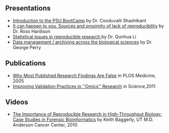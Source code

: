 ## Presentations

* [Introduction to the PSU BootCamp](docs/shashikant-introduction.pdf)
  by Dr. Cooduvalli Shashikant
* [It can happen to you. Sources and proximity of lack of
  reproducibility](docs/ross-hardison-it-can-happen-to-you.pdf)
  by Dr. Ross Hardison
* [Statistical issues in reproducible research ](docs/qunhua-li-statistical-issues.pdf)
  by Dr. Qunhua Li
* [Data management / archiving across the biological
  sciences](docs/george-perry-data-management.pdf)
  by Dr. George Perry

## Publications

* [Why Most Published Research Findings Are False](http://journals.plos.org/plosmedicine/article?id=10.1371/journal.pmed.0020124) in PLOS Medicine, 2005
* [Improving Validation Practices in ''Omics'' Research](http://science.sciencemag.org/content/334/6060/1230) in Science,2011

## Videos

* [The Importance of Reproducible Research
  in High-Throughput Biology: Case Studies in Forensic Bioinformatics](http://videolectures.net/cancerbioinformatics2010_baggerly_irrh) by Keith Baggerly, UT M.D. Anderson Cancer Center, 2010
